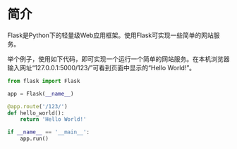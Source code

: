 # 简介
Flask是Python下的轻量级Web应用框架。使用Flask可实现一些简单的网站服务。

举个例子，使用如下代码，即可实现一个运行一个简单的网站服务。在本机浏览器输入网址“127.0.0.1:5000/123/”可看到页面中显示的“Hello World!”。

```py
from flask import Flask

app = Flask(__name__)

@app.route('/123/')
def hello_world():
    return 'Hello World!'

if __name__ == '__main__':
    app.run()
```

# 